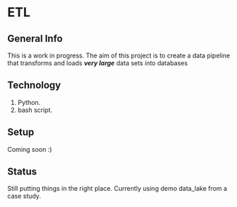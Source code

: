 # ETL
## General Info
This is a work in progress. The aim of this 
project is to create a data pipeline that transforms 
and loads **_very large_** data sets into databases

## Technology
1. Python. 
2. bash script. 

## Setup 
Coming soon :) 

## Status
Still putting things in the right place. Currently
using demo data_lake from a case study.
